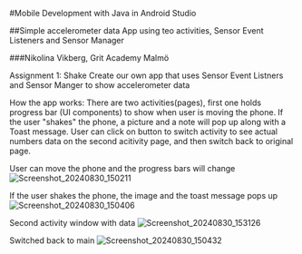 #Mobile Development with Java in Android Studio

##Simple accelerometer data App using teo activities, Sensor Event Listeners and Sensor Manager

###Nikolina Vikberg, Grit Academy Malmö

Assignment 1: Shake
Create our own app that uses Sensor Event Listners and Sensor Manger to show accelerometer data

How the app works: 
There are two activities(pages), first one holds progress bar (UI components) to show when user is moving the phone. 
If the user "shakes" the phone, a picture and a note will pop up along with a Toast message.
User can click on button to switch activity to see actual numbers data on the second acitivity page, and then switch back to original page.

User can move the phone and the progress bars will change 
![Screenshot_20240830_150211](https://github.com/user-attachments/assets/8f51d25c-3efb-4afd-a6ba-ed41a13006e1)


If the user shakes the phone, the image and the toast message pops up 
![Screenshot_20240830_150406](https://github.com/user-attachments/assets/d3ea0c6f-7b64-4ce4-96db-fd8cbf61f875)


Second activity window with data 
![Screenshot_20240830_153126](https://github.com/user-attachments/assets/76763498-5052-410b-8009-879df65f3a97)


Switched back to main 
![Screenshot_20240830_150432](https://github.com/user-attachments/assets/c1ab3443-ef11-430f-8561-49f8c4c79059)


